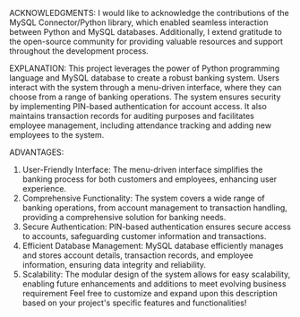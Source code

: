 ACKNOWLEDGMENTS:
I would like to acknowledge the contributions of the MySQL Connector/Python library, which enabled seamless interaction between Python and MySQL databases. Additionally, I extend gratitude to the open-source community for providing valuable resources and support throughout the development process.

EXPLANATION:
This project leverages the power of Python programming language and MySQL database to create a robust banking system. Users interact with the system through a menu-driven interface, where they can choose from a range of banking operations. The system ensures security by implementing PIN-based authentication for account access. It also maintains transaction records for auditing purposes and facilitates employee management, including attendance tracking and adding new employees to the system.

ADVANTAGES:
1. User-Friendly Interface: The menu-driven interface simplifies the banking process for both customers and employees, enhancing user experience.
2. Comprehensive Functionality: The system covers a wide range of banking operations, from account management to transaction handling, providing a comprehensive solution for banking needs.
3. Secure Authentication: PIN-based authentication ensures secure access to accounts, safeguarding customer information and transactions.
4. Efficient Database Management: MySQL database efficiently manages and stores account details, transaction records, and employee information, ensuring data integrity and reliability.
5. Scalability: The modular design of the system allows for easy scalability, enabling future enhancements and additions to meet evolving business requirement
Feel free to customize and expand upon this description based on your project's specific features and functionalities!
